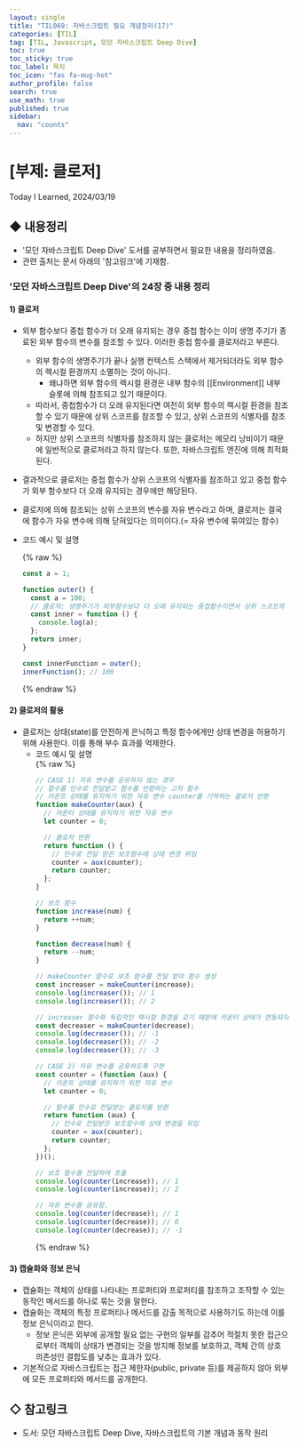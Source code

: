 ```yaml
---
layout: single
title: "TIL069: 자바스크립트 필요 개념정리(17)"
categories: [TIL]
tag: [TIL, Javascript, 모던 자바스크립트 Deep Dive]
toc: true
toc_sticky: true
toc_label: 목차
toc_icon: "fas fa-mug-hot"
author_profile: false
search: true
use_math: true
published: true
sidebar:
  nav: "counts"
---
```


# [부제: 클로저]
Today I Learned, 2024/03/19

## ◆ 내용정리
- '모던 자바스크립트 Deep Dive' 도서를 공부하면서 필요한 내용을 정리하였음.
- 관련 출처는 문서 아래의 '참고링크'에 기재함.

### '모던 자바스크립트 Deep Dive'의 24장 중 내용 정리

#### 1) 클로저
- 외부 함수보다 중첩 함수가 더 오래 유지되는 경우 중첩 함수는 이미 생명 주기가 종료된 외부 함수의 변수를 참조할 수 있다. 이러한 중첩 함수를 클로저라고 부른다.
  - 외부 함수의 생명주기가 끝나 실행 컨텍스트 스택에서 제거되더라도 외부 함수의 렉시컬 환경까지 소멸하는 것이 아니다.
    - 왜냐하면 외부 함수의 렉시컬 환경은 내부 함수의 [[Environment]] 내부 슬롯에 의해 참조되고 있기 때문이다. 
  - 따라서, 중첩함수가 더 오래 유지된다면 여전히 외부 함수의 렉시컬 환경을 참조할 수 있기 때문에 상위 스코프를 참조할 수 있고, 상위 스코프의 식별자를 참조 및 변경할 수 있다.
  - 하지만 상위 스코프의 식별자를 참조하지 않는 클로저는 메모리 낭비이기 때문에 일반적으로 클로저라고 하지 않는다. 또한, 자바스크립트 엔진에 의해 최적화된다.
- 결과적으로 클로저는 중첩 함수가 상위 스코프의 식별자를 참조하고 있고 중첩 함수가 외부 함수보다 더 오래 유지되는 경우에만 해당된다. 
- 클로저에 의해 참조되는 상위 스코프의 변수를 자유 변수라고 하며, 클로저는 결국에 함수가 자유 변수에 의해 닫혀있다는 의미이다.(= 자유 변수에 묶여있는 함수)
- 코드 예시 및 설명

  {% raw %}
  ```javascript
  const a = 1;

  function outer() {
    const a = 100;
    // 클로저: 생명주기가 외부함수보다 더 오래 유지되는 중첩함수이면서 상위 스코프의 식별자 참조
    const inner = function () {
      console.log(a);
    };
    return inner;
  }

  const innerFunction = outer();
  innerFunction(); // 100
  ```
  {% endraw %}


#### 2) 클로저의 활용
- 클로저는 상태(state)를 안전하게 은닉하고 특정 함수에게만 상태 변경을 허용하기 위해 사용한다. 이를 통해 부수 효과를 억제한다.
  - 코드 예시 및 설명  
    {% raw %}
    ```javascript
    // CASE 1) 자유 변수를 공유하지 않는 경우
    // 함수를 인수로 전달받고 함수를 반환하는 고차 함수
    // 카운트 상태를 유지하기 위한 자유 변수 counter를 기억하는 클로저 반환
    function makeCounter(aux) {
      // 카운터 상태를 유지하기 위한 자유 변수
      let counter = 0;

      // 클로저 반환
      return function () {
        // 인수로 전달 받은 보조함수에 상태 변경 위임
        counter = aux(counter);
        return counter;
      };
    }

    // 보조 함수
    function increase(num) {
      return ++num;
    }

    function decrease(num) {
      return --num;
    }

    // makeCounter 함수로 보조 함수를 전달 받아 함수 생성
    const increaser = makeCounter(increase);
    console.log(increaser()); // 1
    console.log(increaser()); // 2

    // increaser 함수와 독립적인 렉시컬 환경을 갖기 때문에 카운터 상태가 연동되지 않음.
    const decreaser = makeCounter(decrease);
    console.log(decreaser()); // -1
    console.log(decreaser()); // -2
    console.log(decreaser()); // -3

    // CASE 2) 자유 변수를 공유하도록 구현
    const counter = (function (aux) {
      // 카운트 상태를 유지하기 위한 자유 변수
      let counter = 0;

      // 함수를 인수로 전달받는 클로저를 반환
      return function (aux) {
        // 인수로 전달받은 보조함수에 상태 변경을 위임
        counter = aux(counter);
        return counter;
      };
    })();

    // 보조 함수를 전달하여 호출
    console.log(counter(increase)); // 1
    console.log(counter(increase)); // 2

    // 자유 변수를 공유함.
    console.log(counter(decrease)); // 1
    console.log(counter(decrease)); // 0
    console.log(counter(decrease)); // -1
    ```
    {% endraw %}
  

#### 3) 캡슐화와 정보 은닉
- 캡슐화는 객체의 상태를 나타내는 프로퍼티와 프로퍼티를 참조하고 조작할 수 있는 동작인 메서드를 하나로 묶는 것을 말한다.
- 캡슐화는 객체의 특정 프로퍼티나 메서드를 감출 목적으로 사용하기도 하는데 이를 정보 은닉이라고 한다.
  - 정보 은닉은 외부에 공개할 필요 없는 구현의 일부를 감추어 적절치 못한 접근으로부터 객체의 상태가 변경되는 것을 방지해 정보를 보호하고, 객체 간의 상호 의존성인 결합도를 낮추는 효과가 있다.
- 기본적으로 자바스크립트는 접근 제한자(public, private 등)를 제공하지 않아 외부에 모든 프로퍼티와 메서드를 공개한다.


## ◇ 참고링크
- 도서: 모던 자바스크립트 Deep Dive, 자바스크립트의 기본 개념과 동작 원리
